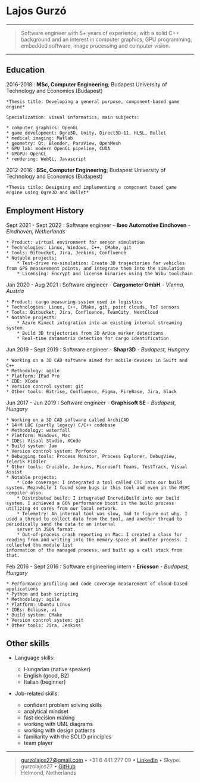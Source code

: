 # Lajos Gurzó

----

> Software engineer with 5+ years of experience, with a solid C++ background
> and an interest in computer graphics, GPU programming, embedded software, image processing and computer vision.

----

## Education

2016-2018
:   **MSc, Computer Engineering**; Budapest University of Technology and Economics (Budapest)

    *Thesis title: Developing a general purpose, component-based game engine*

    Specialization: visual informatics; main subjects:

    * computer graphics: OpenGL
    * game development: Ogre3D, Unity, Direct3D-11, HLSL, Bullet
    * medical imaging: Matlab
    * geometry: Qt, Blender, ParaView, OpenMesh
    * GPU lab: modern OpenGL pipeline, CUDA
    * GPGPU: OpenCL
    * rendering: WebGL, Javascript

2012-2016
:   **BSc, Computer Engineering**; Budapest University of Technology and Economics (Budapest)

    *Thesis title: Designing and implementing a component based game engine using Ogre3D and Bullet*

## Employment History

Sept 2021 - Sept 2022
:   Software engineer - **Ibeo Automotive Eindhoven** - *Eindhoven, Netherlands*

    * Product: virtual environment for sensor simulation
    * Technologies: Linux, Windows, C++, CMake, git
    * Tools: Bitbucket, Jira, Jenkins, Confluence
    * Notable projects:
        * Test-drive re-simulation: Create 3D trajectories for vehicles from GPS measurement points, and integrate them into the simulation
        * Licensing: Encrypt and license binaries using the Wibu toolchain

Jan 2020 - Aug 2021
:   Software engineer - **Cargometer GmbH** - *Vienna, Austria*

    * Product: cargo measuring system used in logistics
    * Technologies: Linux, C++, CMake, git, point clouds, ToF sensors
    * Tools: Bitbucket, Jira, Confluence, TeamCity, NextCloud
    * Notable projects:
        * Azure Kinect integration into an existing internal streaming system
        * Build 3D trajectories from 2D ArUco marker detections
        * Real-time datamatrix detection for cargo identification

Jun 2019 - Sept 2019
:   Software engineer - **Shapr3D** - *Budapest, Hungary*

    * Working on a 3D CAD software aimed for mobile devices in Swift and C++
    * Methodology: agile
    * Platform: IPad Pro
    * IDE: XCode
    * Version control system: git
    * Other tools: Bitrise, Confluence, Figma, FireBase, Jira, Slack

Jun 2017 - Jun 2019
:   Software engineer - **Graphisoft SE** - *Budapest, Hungary*

    * Working on a 3D CAD software called ArchiCAD
    * 14+M LOC (partly legacy) C/C++ codebase
    * Methodology: waterfall
    * Platform: Windows, Mac
    * IDEs: Visual Studio, XCode
    * Build system: Jam
    * Version control system: Perforce
    * Debugging tools: Process Monitor, Process Explorer, DebugView, Telerik Fiddler
    * Other tools: Crucible, Jenkins, Microsoft Teams, TestTrack, Visual Assist
    * Notable projects:
        * Code coverage: I integrated a tool called CTC into our build system. Meanwhile I found some bugs in this tool and even in the MSVC compiler also.
        * Distributed build: I integrated IncrediBuild into our build system. I achieved a 66% performance boost in the build process utilizing 44 cores from our local network.
        * Telemetry: An internal tool was slow, had to figure out why. I used a thread to collect data from the tool, and another thread to periodically send the data to an internal
        server in JSON format.
        * Out-of-process crash reporting on Mac: I created a class for reading from and writing into the memory space of another process. I collected the module list
	information of the managed process, and built up a call stack from that.

Feb 2016 - Sept 2016
:   Software engineering intern - **Ericsson** - *Budapest, Hungary*

    * Performance profiling and code coverage measurement of cloud-based applications
    * Python and bash scripting
    * Methodology: agile
    * Platform: Ubuntu Linux
    * IDEs: Eclipse, vi
    * Build system: CMake
    * Version control system: git
    * Other tools: Jira, Jenkins

## Other skills

* Language skills:

    * Hungarian (native speaker)
    * English (good, B2)
    * Italian (beginner)

* Job-related skills:
    * confident problem solving skills
    * analytical mindset
    * fast decision making
    * working with UML diagrams
    * working with design patterns
    * familiarity with the SOLID principles
    * team player

----

> <gurzolajos27@gmail.com> • +31 6 441 277 09 • [LinkedIn](www.linkedin.com/in/lajos-gurzo-3436a393) • Skype: gurzolajos27 • [GitHub](https://github.com/gl0527)\
> Helmond, Netherlands
